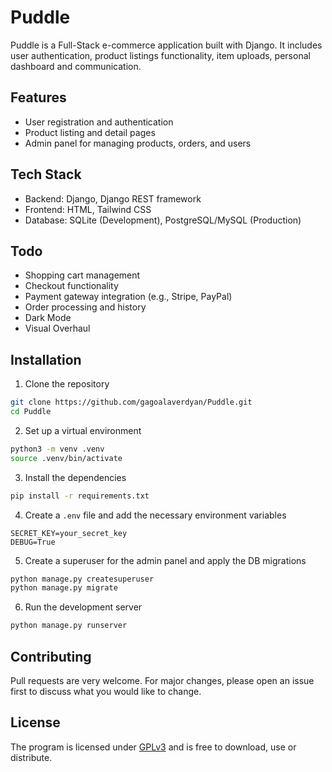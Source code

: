# Puddle
Puddle is a Full-Stack e-commerce application built with Django. It includes user authentication, product listings functionality, item uploads, personal dashboard and communication.

## Features
* User registration and authentication
* Product listing and detail pages
* Admin panel for managing products, orders, and users

## Tech Stack
* Backend: Django, Django REST framework
* Frontend: HTML, Tailwind CSS
* Database: SQLite (Development), PostgreSQL/MySQL (Production)

## Todo
* Shopping cart management
* Checkout functionality
* Payment gateway integration (e.g., Stripe, PayPal)
* Order processing and history
* Dark Mode
* Visual Overhaul

## Installation
1. Clone the repository
```bash
git clone https://github.com/gagoalaverdyan/Puddle.git
cd Puddle
```
2. Set up a virtual environment
```bash
python3 -m venv .venv
source .venv/bin/activate
```
3. Install the dependencies
```bash
pip install -r requirements.txt
```
4. Create a `.env` file and add the necessary environment variables
```plaintext
SECRET_KEY=your_secret_key
DEBUG=True
```
5. Create a superuser for the admin panel and apply the DB migrations
```bash
python manage.py createsuperuser
python manage.py migrate
```
6. Run the development server
```bash
python manage.py runserver
```

## Contributing
Pull requests are very welcome. For major changes, please open an issue first
to discuss what you would like to change.

## License
The program is licensed under [GPLv3](https://www.gnu.org/licenses/gpl-3.0.en.html) and is free to download, use or distribute.